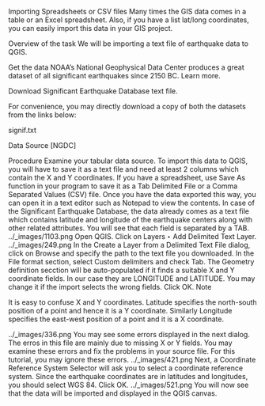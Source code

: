 Importing Spreadsheets or CSV files
Many times the GIS data comes in a table or an Excel spreadsheet. Also, if you have a list lat/long coordinates, you can easily import this data in your GIS project.

Overview of the task
We will be importing a text file of earthquake data to QGIS.

Get the data
NOAA’s National Geophysical Data Center produces a great dataset of all significant earthquakes since 2150 BC. Learn more.

Download Significant Earthquake Database text file.

For convenience, you may directly download a copy of both the datasets from the links below:

signif.txt

Data Source [NGDC]

Procedure
Examine your tabular data source. To import this data to QGIS, you will have to save it as a text file and need at least 2 columns which contain the X and Y coordinates. If you have a spreadsheet, use Save As function in your program to save it as a Tab Delimited File or a Comma Separated Values (CSV) file. Once you have the data exported this way, you can open it in a text editor such as Notepad to view the contents. In case of the Significant Earthquake Database, the data already comes as a text file which contains latitude and longitude of the earthquake centers along with other related attributes. You will see that each field is separated by a TAB.
../_images/1103.png
Open QGIS. Click on Layers ‣ Add Delimited Text Layer.
../_images/249.png
In the Create a Layer from a Delimited Text File dialog, click on Browse and specify the path to the text file you downloaded. In the File format section, select Custom delimiters and check Tab. The Geometry definition secction will be auto-populated if it finds a suitable X and Y coordinate fields. In our case they are LONGITUDE and LATITUDE. You may change it if the import selects the wrong fields. Click OK.
Note

It is easy to confuse X and Y coordinates. Latitude specifies the north-south position of a point and hence it is a Y coordinate. Similarly Longitude specifies the east-west position of a point and it is a X coordinate.

../_images/336.png
You may see some errors displayed in the next dialog. The erros in this file are mainly due to missing X or Y fields. You may examine these errors and fix the problems in your source file. For this tutorial, you may ignore these errors.
../_images/421.png
Next, a Coordinate Reference System Selector will ask you to select a coordinate reference system. Since the earthquake coordinates are in latitudes and longitudes, you should select WGS 84. Click OK.
../_images/521.png
You will now see that the data will be imported and displayed in the QGIS canvas.
